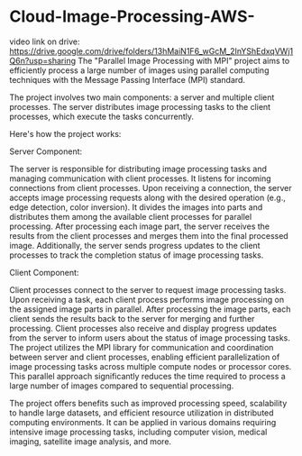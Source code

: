 # Cloud-Image-Processing-AWS-
video link on drive:
https://drive.google.com/drive/folders/13hMaiN1F6_wGcM_2InYShEdxqVWj1Q6n?usp=sharing
The "Parallel Image Processing with MPI" project aims to efficiently process a large number of images using parallel computing techniques with the Message Passing Interface (MPI) standard.

The project involves two main components: a server and multiple client processes. The server distributes image processing tasks to the client processes, which execute the tasks concurrently.

Here's how the project works:

Server Component:

The server is responsible for distributing image processing tasks and managing communication with client processes.
It listens for incoming connections from client processes.
Upon receiving a connection, the server accepts image processing requests along with the desired operation (e.g., edge detection, color inversion).
It divides the images into parts and distributes them among the available client processes for parallel processing.
After processing each image part, the server receives the results from the client processes and merges them into the final processed image.
Additionally, the server sends progress updates to the client processes to track the completion status of image processing tasks.

Client Component:

Client processes connect to the server to request image processing tasks.
Upon receiving a task, each client process performs image processing on the assigned image parts in parallel.
After processing the image parts, each client sends the results back to the server for merging and further processing.
Client processes also receive and display progress updates from the server to inform users about the status of image processing tasks.
The project utilizes the MPI library for communication and coordination between server and client processes, enabling efficient parallelization of image processing tasks across multiple compute nodes or processor cores. This parallel approach significantly reduces the time required to process a large number of images compared to sequential processing.

The project offers benefits such as improved processing speed, scalability to handle large datasets, and efficient resource utilization in distributed computing environments. It can be applied in various domains requiring intensive image processing tasks, including computer vision, medical imaging, satellite image analysis, and more.
